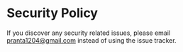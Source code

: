 # Security Policy

If you discover any security related issues, please email pranta1204@gmail.com instead of using the issue tracker.
